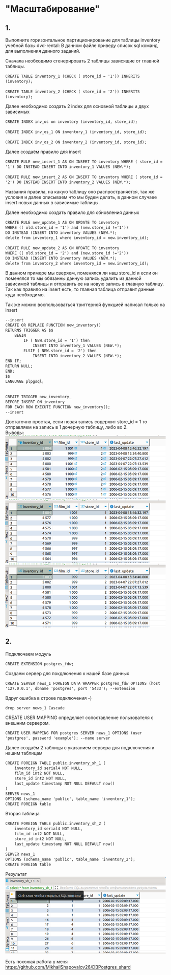 # "Масштабирование"

## 1.
Выполните горизонтальное партиционирование для таблицы inventory учебной базы dvd-rental:
В данном файле приведу список sql команд для выполнения данного заданий.

Сначала необходимо сгенерировать 2 таблицы зависящие от главной таблицы.

    CREATE TABLE inventory_1 (CHECK ( store_id = '1')) INHERITS (inventory);

    CREATE TABLE inventory_2 (CHECK ( store_id = '2')) INHERITS (inventory);

Далее необходимо создать 2 index для основной таблицы и двух зависимых

    CREATE INDEX inv_os on inventory (inventory_id, store_id);

    CREATE INDEX inv_os_1 ON inventory_1 (inventory_id, store_id);

    CREATE INDEX inv_os_2 ON inventory_2 (inventory_id, store_id);

Далее создаём правило для insert

    CREATE RULE new_insert_1 AS ON INSERT TO inventory WHERE ( store_id = '1') DO INSTEAD INSERT INTO inventory_1 VALUES (NEW.*);

    CREATE RULE new_insert_2 AS ON INSERT TO inventory WHERE ( store_id = '2') DO INSTEAD INSERT INTO inventory_2 VALUES (NEW.*);

Названия правила, на какую таблицу оно распространяется, так же условия и далее описываем что мы будем делать, в данном случаее insert новых данных в зависимые таблицы.

Далее необходимо создать правило для обновления данных

    CREATE RULE new_update_1 AS ON UPDATE TO inventory 
    WHERE (( old.store_id = '1') and (new.store_id !='1'))
    DO INSTEAD (INSERT INTO inventory VALUES (NEW.*);
    delete from inventory_1 where inventory_id = new.inventory_id);

    CREATE RULE new_update_2 AS ON UPDATE TO inventory 
    WHERE (( old.store_id = '2') and (new.store_id !='2'))
    DO INSTEAD (INSERT INTO inventory VALUES (NEW.*);
    delete from inventory_2 where inventory_id = new.inventory_id);  

В данном примере мы сверяем, поменялся ли наш store_id и если он поменялся то мы обязанны данную запись удалить из данной зависимой таблицы и отправить ее на новую запись в главную таблицу. Так как правило на insert есть, то главная таблица отправит данные куда необходимо.

Так же можно воспользоваться триггерной функцией написал только на insert

    --insert
    CREATE OR REPLACE FUNCTION new_inventory() 
    RETURNS TRIGGER AS $$
        BEGIN
            IF ( NEW.store_id = '1') then
                INSERT INTO inventory_1 VALUES (NEW.*);
            ELSIF ( NEW.store_id = '2') then
                INSERT INTO inventory_2 VALUES (NEW.*);
    END IF;
    RETURN NULL;
    END;
    $$
    LANGUAGE plpgsql;


    CREATE TRIGGER new_inventory_
    BEFORE INSERT ON inventory
    FOR EACH ROW EXECUTE FUNCTION new_inventory();
    --insert

Достаточно простая, если новая запись содержит store_id = 1 то отправляем на запись в 1 дочерную таблицу, либо во 2. </br>
Выводы:</br>
![r](./img/inventory..png) ![r](./img/inventory._1.png) ![r](./img/inventory._2.png)

## 2.

Подключаем модуль

    CREATE EXTENSION postgres_fdw;
 
 Создаем сервер для покдлючения к нашей базе данных

    CREATE SERVER news_1 FOREIGN DATA WRAPPER postgres_fdw OPTIONS (host '127.0.0.1', dbname 'postgres', port '5433'); --extension
 
 Вдруг ошибка в строке подключения -)

    drop server news_1 Cascade

CREATE USER MAPPING определяет сопоставление пользователя с внешним сервером.

    CREATE USER MAPPING FOR postgres SERVER news_1 OPTIONS (user 'postgres', password 'example'); --name server

Далее создаём 2 таблицы с указанием сервера для подключения к нашим таблицам

    CREATE FOREIGN TABLE public.inventory_sh_1 (
        inventory_id serial4 NOT NULL,
        film_id int2 NOT NULL,
        store_id int2 NOT NULL,
        last_update timestamp NOT NULL DEFAULT now()
    )
    SERVER news_1
    OPTIONS (schema_name 'public', table_name 'inventory_1');
    CREATE FOREIGN table

Вторая таблица 

    CREATE FOREIGN TABLE public.inventory_sh_2 (
        inventory_id serial4 NOT NULL,
        film_id int2 NOT NULL,
        store_id int2 NOT NULL,
        last_update timestamp NOT NULL DEFAULT now()
    )
    SERVER news_1
    OPTIONS (schema_name 'public', table_name 'inventory_2');
    CREATE FOREIGN table

Результат ![h](./img/shard.png)

Есть похожая работа у меня https://github.com/MikhailShapovalov26/DBPostgres_shard